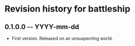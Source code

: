 # Revision history for battleship

## 0.1.0.0 -- YYYY-mm-dd

* First version. Released on an unsuspecting world.
